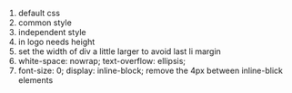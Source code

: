 1. default css
2. common style
3. independent style
4. <a> in logo needs height
5. set the width of div a little larger to avoid last li margin
6. white-space: nowrap; text-overflow: ellipsis;
7. font-size: 0; display: inline-block; remove the 4px between inline-blick elements